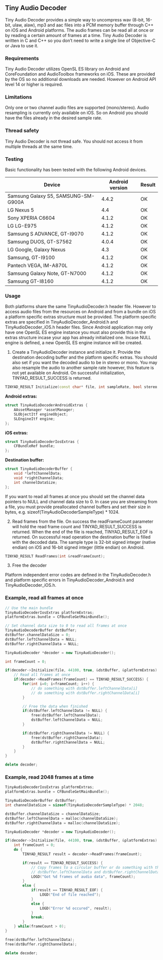 ## Tiny Audio Decoder

Tiny Audio Decoder provides a simple way to uncompress wav (8-bit, 16-bit, ulaw, alaw), mp3 and aac files into a PCM memory buffer through C++ on iOS and Android platforms. The audio frames can be read all at once or by reading a certain amount of frames at a time. Tiny Audio Decoder is written in C and C++ so you don’t need to write a single line of Objective-C or Java to use it.

### Requirements

Tiny Audio Decoder utilizes OpenSL ES library on Android and CoreFoundation and AudioToolbox frameworks on iOS. These are provided by the OS so no additional downloads are needed. However on Android API level 14 or higher is required.

### Limitations

Only one or two channel audio files are supported (mono/stereo). Audio resampling is currently only available on iOS. So on Android you should have the files already in the desired sample rate.

### Thread safety

Tiny Audio Decoder is not thread safe. You should not access it from multiple threads at the same time.

### Testing

Basic functionality has been tested with the following Android devices.

Device | Android version | Result
--- | --- | ---
Samsung Galaxy S5, SAMSUNG-SM-G900A | 4.4.2 | OK
LG Nexus 5 | 4.4 | OK
Sony XPERIA C6604 | 4.1.2 | OK
LG LG-E975 | 4.1.2 | OK
Samsung S ADVANCE, GT-I9070 | 4.1.2 | OK
Samsung DUOS, GT-S7562 | 4.0.4 | OK
LG Google, Galaxy Nexus | 4.3 | OK
Samsung, GT-I9100 | 4.1.2 | OK
Pantech VEGA, IM-A870L | 4.1.2 | OK
Samsung Galaxy Note, GT-N7000 | 4.1.2 | OK
Samsung GT-I8160 | 4.1.2 | OK

### Usage

Both platforms share the same TinyAudioDecoder.h header file. However to access audio files from the resources on Android and from a bundle on iOS a platform specific extras structure must be provided. The platform specific extras are specified in TinyAudioDecoder_Android.h and TinyAudioDecoder_iOS.h header files. Since Android application may only have one OpenSL ES engine instance you must also provide this in the extras structure incase your app has already initialized one. Incase NULL engine is defined, a new OpenSL ES engine instance will be created.

1. Create a TinyAudioDecoder instance and initialize it. Provide the destination decoding buffer and the platform specific extras. You should also set if you want the decoded audio to be in stereo or mono. You may also resample the audio to another sample rate however, this feature is not yet available on Android. On successful initialization, TINYAD_RESULT_SUCCESS is returned.

``` cpp
TINYAD_RESULT Initialize(const char* file, int sampleRate, bool stereo, TinyAudioDecoderBuffer *dstBuffer, void *platormExtras);
```

**Android extras:**

``` cpp
struct TinyAudioDecoderAndroidExtras {
	AAssetManager *assetManager;
	SLObjectItf engineObject;
	SLEngineItf engine;
};
```

**iOS extras:**

``` cpp
struct TinyAudioDecoderIosExtras {
	CFBundleRef bundle;
};
```

**Destination buffer:**

``` cpp
struct TinyAudioDecoderBuffer {
    void *leftChannelData;
    void *rightChannelData;
    int channelDataSize;
};
```

If you want to read all frames at once you should set the channel data pointers to NULL and channel data size to 0. In case you are streaming from a file, you must provide preallocated channel buffers and set their size in bytes, e.g. sizeof(TinyAudioDecoderSampleType) * 1024. 

2. Read frames from the file. On success the readFrameCount parameter will hold the read frame count and TINYAD_RESULT_SUCCESS is returned. When the end of the file is reached, TINYAD_RESULT_EOF is returned. On successful read operation the destination buffer is filled with the decoded data. The sample type is 32-bit signed integer (native endian) on iOS and 16-bit signed integer (little endian) on Android.

``` cpp
TINYAD_RESULT ReadFrames(int &readFrameCount);
```

3. Free the decoder

Platform independent error codes are defined in the TinyAudioDecoder.h and platform specific errors in TinyAudioDecoder_Android.h and TinyAudioDecoder_iOS.h.

### Example, read all frames at once

``` cpp
// Use the main bundle
TinyAudioDecoderIosExtras platformExtras;
platformExtras.bundle = CFBundleGetMainBundle();

// Set channel data size to 0 to read all frames at once
TinyAudioDecoderBuffer dstBuffer;
dstBuffer.channelDataSize = 0;
dstBuffer.leftChannelData = NULL;
dstBuffer.rightChannelData = NULL;

TinyAudioDecoder *decoder = new TinyAudioDecoder();

int frameCount = 0;

if(decoder->Initialize(file, 44100, true, &dstBuffer, &platformExtras) == TINYAD_RESULT_SUCCESS) {
    // Read all frames at once
    if(decoder->ReadFrames(frameCount) == TINYAD_RESULT_SUCCESS) {
        for(int i=0; i<frameCount; i++) {
            // do something with dstBuffer.leftChannelData[i]
            // do something with dstBuffer.rightChannelData[i]
        }

        // Free the data when finished
        if(dstBuffer.leftChannelData != NULL) {
            free(dstBuffer.leftChannelData);
            dstBuffer.leftChannelData = NULL;
        }

        if(dstBuffer.rightChannelData != NULL) {
            free(dstBuffer.rightChannelData);
            dstBuffer.rightChannelData = NULL;
        }
    }
}

delete decoder;
```

### Example, read 2048 frames at a time

``` cpp
TinyAudioDecoderIosExtras platformExtras;
platformExtras.bundle = CFBundleGetMainBundle();

TinyAudioDecoderBuffer dstBuffer;
int channelDataSize = sizeof(TinyAudioDecoderSampleType) * 2048;

dstBuffer.channelDataSize = channelDataSize;
dstBuffer.leftChannelData = malloc(channelDataSize);
dstBuffer.rightChannelData = malloc(channelDataSize);

TinyAudioDecoder *decoder = new TinyAudioDecoder();

if(decoder->Initialize(file, 44100, true, &dstBuffer, &platformExtras) == TINYAD_RESULT_SUCCESS) {
    int frameCount = 0;
    do {
        TINYAD_RESULT result = decoder->ReadFrames(frameCount);

        if(result == TINYAD_RESULT_SUCCESS) {
            // Copy frames to a circular buffer or do something with the data
            // dstBuffer.leftChannelData and dstBuffer.rightChannelData
            LOGD("Got %d frames of audio data", frameCount);
        }
        else {
            if(result == TINYAD_RESULT_EOF) {
                LOGD("End of file reached");
            }
            else {
                LOGD("Error %d occured", result);
            }
            break;
        }
    } while(frameCount > 0);
}

free(dstBuffer.leftChannelData);
free(dstBuffer.rightChannelData);

delete decoder;
```
